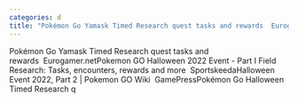 ```yaml
---
categories: d
title: "Pokémon Go Yamask Timed Research quest tasks and rewards  Eurogamernet"
---
```

Pokémon Go Yamask Timed Research quest tasks and rewards&nbsp;&nbsp;Eurogamer.netPokemon GO Halloween 2022 Event - Part I Field Research: Tasks, encounters, rewards and more&nbsp;&nbsp;SportskeedaHalloween Event 2022, Part 2 | Pokemon GO Wiki&nbsp;&nbsp;GamePressPokémon Go Halloween Timed Research q
